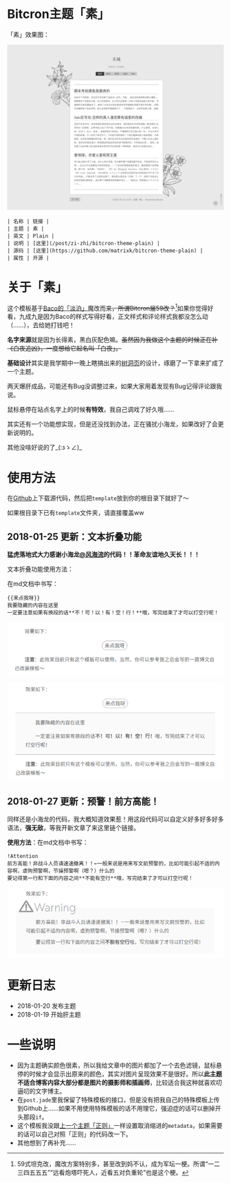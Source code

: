 # Bitcron主题「素」

「素」效果图：

![效果图](./screenshot.png)


```table
| 名称 | 链接 |
| 主题 | 素 |
| 英文 | Plain |
| 说明 | [这里](/post/zi-zhi/bitcron-theme-plain) |
| 源码 | [这里](https://github.com/matrixk/bitcron-theme-plain) |
| 属性 | 开源 |
```

# 关于「素」

这个模板基于[Baco的「淡泊」](https://blog.shuiba.co/bitcron-theme-light)魔改而来~~，所谓Bitcron届59改？~~[^59改]如果你觉得好看，九成九是因为Baco的样式写得好看，正文样式和评论样式我都没怎么动（……），去给她打钱吧！

[^59改]: 59式坦克改，魔改方案特别多，甚至改到妈不认，成为军坛一梗。所谓“一二三四五五五”“远看炮塔吓死人，近看五对负重轮”也是这个梗。

**名字来源**就是因为长得素，黑白灰配色嘛。~~虽然因为我做这个主题的时候正在补《白夜追凶》，一度想给它起名叫「白夜」。~~

**基础设计**其实是我学期中一晚上瞎搞出来的[树洞页](/post/meme)的设计，琢磨了一下拿来扩成了一个主题。

两天爆肝成品，可能还有Bug没调整过来，如果大家用着发现有Bug记得评论跟我说。

鼠标悬停在站点名字上的时候**有特效**，我自己调戏了好久哦……

其实还有一个功能想实现，但是还没找到办法，正在骚扰小海龙，如果改好了会更新说明的。

其他没啥好说的了\_(:зゝ∠)\_

# 使用方法

在[Github](https://github.com/matrixk/bitcron-theme-plain)上下载源代码，然后把`template`放到你的根目录下就好了～

如果根目录下已有`template`文件夹，请直接覆盖ww

## 2018-01-25 更新：文本折叠功能

**猛虎落地式大力感谢小海龙[@风海流](https://weibo.com/seadragondrift)的代码！！革命友谊地久天长！！！**

文本折叠功能使用方法：

在md文档中书写：

```
{{来点我呀}}
我要隐藏的内容在这里
一定要注意如果有换段的话**不！可！以！有！空！行！**哦，写完结束了才可以打空行呢！
```
![效果图-点击前](./Foldup-before-click.png)

![效果图-点击后](./Foldup-after-click.png)

## 2018-01-27 更新：预警！前方高能！

同样还是小海龙的代码，我大概知道效果惹！用这段代码可以自定义好多好多好多语法，**强无敌**，等我开新文章了来这里链个链接。

**使用方法**：在md文档中书写：

```
!Attention
前方高能！非战斗人员请速速撤离！！←一般来说是用来写文前预警的，比如可能引起不适的内容啊，虐狗预警啊，节操预警啊（嗯？）什么的
要记得第一行和下面的内容之间**不能有空行**哦，写完结束了才可以打空行呢！
```

![效果图](./Warning.png)

# 更新日志

- 2018-01-20 发布主题
- 2018-01-19 开始肝主题

# 一些说明

- 因为主题确实颜色很素，所以我给文章中的图片都加了一个去色滤镜，鼠标悬停的时候才会显示出原来的颜色，其实对图片呈现效果不是很好。所以**此主题不适合博客内容大部分都是图片的摄影师和插画师**，比较适合我这种就喜欢叨逼叨的文字博主。
- 在`post.jade`里我保留了特殊模板的接口，但是没有把我自己的特殊模板上传到Github上……如果不用使用特殊模板的话不用理它，强迫症的话可以删掉开头那段`if`。
- 这个模板我没跟[上一个主题「正则」](/post/zi-zhi/bitcron-theme-canonical)一样设置取消缩进的`metadata`，如果需要的话可以自己对照「正则」的代码改一下。
- 其他想到了再补充……
